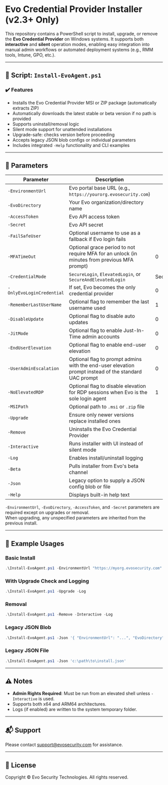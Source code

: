 # Evo Credential Provider Installer (v2.3+ Only)

This repository contains a PowerShell script to install, upgrade, or remove the **Evo Credential Provider** on Windows systems. It supports both **interactive** and **silent** operation modes, enabling easy integration into manual admin workflows or automated deployment systems (e.g., RMM tools, Intune, GPO, etc.).

---

## 📄 Script: `Install-EvoAgent.ps1`

### ✔️ Features

- Installs the Evo Credential Provider MSI or ZIP package (automatically extracts ZIP)
- Automatically downloads the latest stable or beta version if no path is provided
- Supports uninstall/removal logic
- Silent mode support for unattended installations
- Upgrade-safe: checks version before proceeding
- Accepts legacy JSON blob configs or individual parameters
- Includes integrated `-Help` functionality and CLI examples

---

## 🔧 Parameters

| Parameter                 | Description                                                   | Default                                     |
| ------------------------- | ------------------------------------------------------------- | ------------------------------------------- |
| `-EnvironmentUrl`         | Evo portal base URL (e.g., `https://yourorg.evosecurity.com`) |                                             |
| `-EvoDirectory`           | Your Evo organization/directory name                          |                                             |
| `-AccessToken`            | Evo API access token                                          |                                             |
| `-Secret`                 | Evo API secret                                                |                                             |
| `-FailSafeUser`           | Optional username to use as a fallback if Evo login fails     |                                             |
| `-MFATimeOut`             | Optional grace period to not require MFA for an unlock (in minutes from previous MFA prompt) | 0            |
| `-CredentialMode`         | `SecureLogin`, `ElevatedLogin`, or `SecureAndElevatedLogin`   | SecureAndElevatedLogin                      |
| `-OnlyEvoLoginCredential` | If set, Evo becomes the only credential provider              | 0                                           |
| `-RememberLastUserName`   | Optional flag to remember the last username used              | 1                                           |
| `-DisableUpdate`          | Optional flag to disable auto updates                         | 0                                           |
| `-JitMode`                | Optional flag to enable Just-In-Time admin accounts           | 0                                           |
| `-EndUserElevation`       | Optional flag to enable end-user elevation                    | 0                                           |
| `-UserAdminEscalation`    | Optional flag to prompt admins with the end-user elevation prompt instead of the standard UAC prompt | 0    |
| `-NoElevatedRDP`          | Optional flag to disable elevation for RDP sessions when Evo is the sole login agent | 1                    |
| `-MSIPath`                | Optional path to `.msi` or `.zip` file                        |                                             |
| `-Upgrade`                | Ensure only newer versions replace installed ones             |                                             |
| `-Remove`                 | Uninstalls the Evo Credential Provider                        |                                             |
| `-Interactive`            | Runs installer with UI instead of silent mode                 |                                             |
| `-Log`                    | Enables install/uninstall logging                             |                                             |
| `-Beta`                   | Pulls installer from Evo's beta channel                       |                                             |
| `-Json`                   | Legacy option to supply a JSON config blob or file            |                                             |
| `-Help`                   | Displays built-in help text                                   |                                             |


`-EnvironmentUrl`, `-EvoDirectory`, `-AccessToken`, and `-Secret` parameters are required except on upgrades or removal.\
When upgrading, any unspecified parameters are inherited from the previous install.

---

## 🚀 Example Usages

### Basic Install

```powershell
.\Install-EvoAgent.ps1 -EnvironmentUrl "https://myorg.evosecurity.com" -EvoDirectory "MyOrg" -AccessToken "abc123" -Secret "xyz789"
```

### With Upgrade Check and Logging

```powershell
.\Install-EvoAgent.ps1 -Upgrade -Log
```

### Removal

```powershell
.\Install-EvoAgent.ps1 -Remove -Interactive -Log
```

### Legacy JSON Blob

```powershell
.\Install-EvoAgent.ps1 -Json '{ "EnvironmentUrl": "...", "EvoDirectory": "...", "AccessToken": "...", "Secret": "..." }'
```

### Legacy JSON File

```powershell
.\Install-EvoAgent.ps1 -Json 'c:\path\to\install.json'
```

---

## ⚠️ Notes

- **Admin Rights Required**: Must be run from an elevated shell unless `-Interactive` is used.
- Supports both x64 and ARM64 architectures.
- Logs (if enabled) are written to the system temporary folder.

---

## 📬 Support

Please contact [support@evosecurity.com](mailto\:support@evosecurity.com) for assistance.

---

## 📝 License

Copyright © Evo Security Technologies. All rights reserved.

